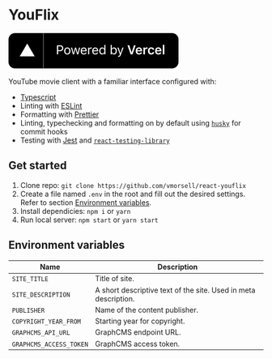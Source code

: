# YouFlix

[![Powered by Vercel](./public/powered-by-vercel.svg)](https://vercel.com/?utm_source=isektionen&utm_campaign=oss)

YouTube movie client with a familiar interface configured with:

- [Typescript](https://www.typescriptlang.org/)
- Linting with [ESLint](https://eslint.org/)
- Formatting with [Prettier](https://prettier.io/)
- Linting, typechecking and formatting on by default using [`husky`](https://github.com/typicode/husky) for commit hooks
- Testing with [Jest](https://jestjs.io/) and [`react-testing-library`](https://testing-library.com/docs/react-testing-library/intro)

## Get started

1. Clone repo: `git clone https://github.com/vmorsell/react-youflix`
1. Create a file named `.env` in the root and fill out the desired settings. Refer to section [Environment variables](#-environment-variables).
1. Install dependicies: `npm i` or `yarn`
1. Run local server: `npm start` or `yarn start`

## Environment variables

| Name                    | Description                                                     |
| ----------------------- | --------------------------------------------------------------- |
| `SITE_TITLE`            | Title of site.                                                  |
| `SITE_DESCRIPTION`      | A short descriptive text of the site. Used in meta description. |
| `PUBLISHER`             | Name of the content publisher.                                  |
| `COPYRIGHT_YEAR_FROM`   | Starting year for copyright.                                    |
| `GRAPHCMS_API_URL`      | GraphCMS endpoint URL.                                          |
| `GRAPHCMS_ACCESS_TOKEN` | GraphCMS access token.                                          |
